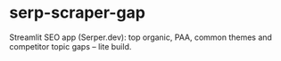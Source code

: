 # serp-scraper-gap
Streamlit SEO app (Serper.dev): top organic, PAA, common themes and competitor topic gaps – lite build.
